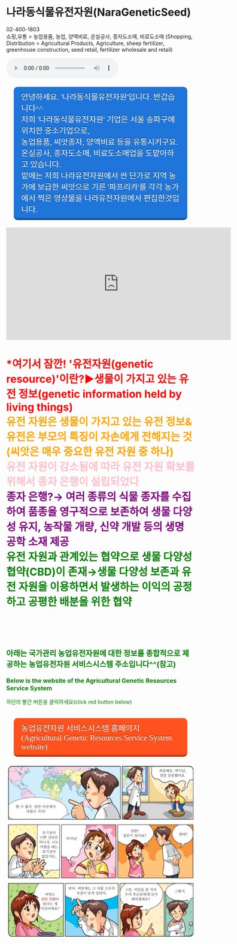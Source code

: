 # 나라동식물유전자원(NaraGeneticSeed)
02-400-1803
<br>
쇼핑,유통 > 농업용품, 농업, 양액비료, 온실공사, 종자도소매, 비료도소매
(Shopping, Distribution > Agricultural Products, Agriculture, sheep fertilizer, greenhouse construction, seed retail, fertilizer wholesale and retail)
<html>

<head>
 <style>
    .btn{
      text-decoration: none;
      font-size:1.3rem;
      color:white;
      padding:10px 20px 10px 20px;
      margin:20px;
      display:inline-block;
      border-radius: 10px;
      transition:all 0.1s;
      text-shadow: 0px -2px rgba(0, 0, 0, 0.44);
      font-family: 'Lobster', cursive;
    }
    .btn:active{
      transform: translateY(3px);
    }
    .btn.blue{
      background-color: #1f75d9;
      border-bottom:5px solid #165195;
    }
    .btn.blue:active{
      border-bottom:2px solid #165195;
    }
    .btn.red{
      background-color: #ff521e;
      border-bottom:5px solid #c1370e;
    }
    .btn.red:active{
      border-bottom:2px solid #c1370e;
    }
  </style>
</head>


<body>
<body background="유전자원사이트배경.png"> 
<audio src="배경음악.mp3" controls autoplay></audio>
<a class="btn blue" href="#blue">안녕하세요. '나라동식물유전자원'입니다. 반갑습니다^^<br>저희 '나라동식물유전자원' 기업은 서울 송파구에 위치한 중소기업으로,<br>농업용품, 씨앗종자, 양액비료 등을 유통시키구요.<br>온실공사, 종자도소매, 비료도소매업을 도맡아하고 있습니다.<br>밑에는 저희 나라유전자원에서 싼 단가로 지역 농가에 보급한 씨앗으로 기른 '파프리카'를 각각 농가에서 찍은 영상물을 나라유전자원에서 편집한것입니다.</a>

<iframe width="600" height="300" src="https://www.youtube.com/embed/WgQIPLgDT2M" frameborder="0" allow="accelerometer; autoplay; encrypted-media; gyroscope; picture-in-picture" allowfullscreen></iframe>

<h1><font color="red">*여기서 잠깐! '유전자원(genetic resource)'이란?▶생물이 가지고 있는 유전 정보(genetic information held by living things)<br>
<font color="orange">유전 자원은 생물이 가지고 있는 유전 정보&유전은 부모의 특징이 자손에게 전해지는 것(씨앗은 매우 중요한 유전 자원 중 하나)<br>
<font color="pink">유전 자원이 감소됨에 따라 유전 자원 확보를 위해서 종자 은행이 설립되었다<br>
<font color="purple">종자 은행?→ 여러 종류의 식물 종자를 수집하여 품종을 영구적으로 보존하여 생물 다양성 유지, 농작물 개량, 신약 개발 등의 생명 공학 소재 제공<br>
<font color="green">유전 자원과 관계있는 협약으로 생물 다양성 협약(CBD)이 존재→생물 다양성 보존과 유전 자원을 이용하면서 발생하는 이익의 공정하고 공평한 배분을 위한 협약</h1><br>


<br><br>
<p style="font-size:20px;"><b>아래는 국가관리 농업유전자원에 대한 정보를 종합적으로 제공하는 농업유전자원 서비스시스템 주소입니다^^(참고)</b>
<p style="font-size:16px;"><b>Below is the website of the Agricultural Genetic Resources Service System</b>
<p style="font-size:14px;">하단의 빨간 버튼을 클릭하세요(click red button below)</p>
  <a class="btn red" href="http://genebank.rda.go.kr/" target="_blank">농업유전자원 서비스시스템 홈페이지(Agricultural Genetic Resources Service System website)</a>

<img src="유전자원설명자료.jpg">
